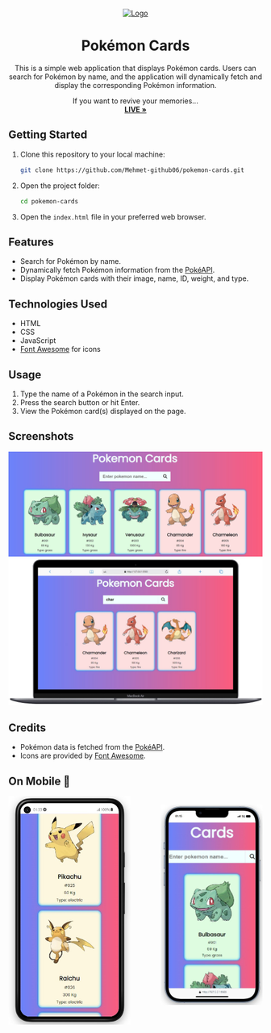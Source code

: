 <!-- PROJECT LOGO -->
<br />
<div align="center" id="readme-top">
  <a href="#">
    <img src="https://www.shareicon.net/download/2016/08/05/807319_gaming_512x512.png" alt="Logo" width="80" height="80">
  </a>




# Pokémon Cards

This is a simple web application that displays Pokémon cards. Users can search for Pokémon by name, and the application will dynamically fetch and display the corresponding Pokémon information.

  <p align="center">
   If you want to revive your memories...
    <br />
    <a href="https://pokemon-app-nine-fawn.vercel.app/"><strong>LIVE »</strong></a>
    <br />
  </p>
</div>





## Getting Started

1. Clone this repository to your local machine:

    ```bash
    git clone https://github.com/Mehmet-github06/pokemon-cards.git
    ```

2. Open the project folder:

    ```bash
    cd pokemon-cards
    ```

3. Open the `index.html` file in your preferred web browser.

## Features

- Search for Pokémon by name.
- Dynamically fetch Pokémon information from the [PokéAPI](https://pokeapi.co/).
- Display Pokémon cards with their image, name, ID, weight, and type.

## Technologies Used

- HTML
- CSS
- JavaScript
- [Font Awesome](https://fontawesome.com/) for icons

## Usage

1. Type the name of a Pokémon in the search input.
2. Press the search button or hit Enter.
3. View the Pokémon card(s) displayed on the page.

## Screenshots

![Screenshot](./assets/Screenshot_5.jpg)
![Screenshot](./assets/Screenshot_3.jpg)






## Credits

- Pokémon data is fetched from the [PokéAPI](https://pokeapi.co/).
- Icons are provided by [Font Awesome](https://fontawesome.com/).



## On Mobile 📲
<div align="center" id="responsive" width="100%">
    <img src="./assets/Screenshot_4.jpg" width="48%" align="left" alt="mobile"><br>
    <img src="./assets/Screenshot_1.jpg" width="40%" align="right" alt="mobile"><br>
</div>